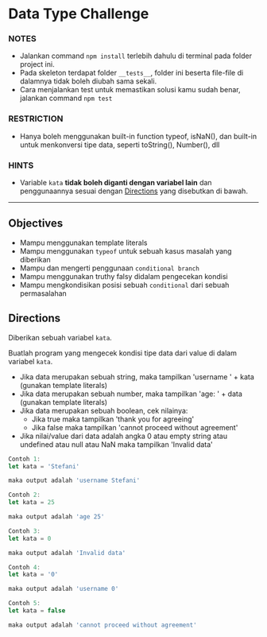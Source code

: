 # Data Type Challenge

### NOTES

- Jalankan command `npm install` terlebih dahulu di terminal pada folder project ini.
- Pada skeleton terdapat folder `__tests__`, folder ini beserta file-file di dalamnya tidak boleh diubah sama sekali.
- Cara menjalankan test untuk memastikan solusi kamu sudah benar, jalankan command `npm test`

### RESTRICTION

- Hanya boleh menggunakan built-in function typeof, isNaN(), dan built-in untuk menkonversi tipe data, seperti toString(), Number(), dll

### HINTS

- Variable `kata` __tidak boleh diganti dengan variabel lain__ dan penggunaannya sesuai dengan [Directions](#directions) yang disebutkan di bawah.

---

## Objectives

- Mampu menggunakan template literals
- Mampu menggunakan `typeof` untuk sebuah kasus masalah yang diberikan
- Mampu dan mengerti penggunaan `conditional branch`
- Mampu menggunakan truthy falsy didalam pengecekan kondisi
- Mampu mengkondisikan posisi sebuah `conditional` dari sebuah permasalahan

## Directions

Diberikan sebuah variabel `kata`.

Buatlah program yang mengecek kondisi tipe data dari value di dalam variabel `kata`.

- Jika data merupakan sebuah string, maka tampilkan 'username ' + kata (gunakan template literals)
- Jika data merupakan sebuah number, maka tampilkan 'age: ' + data (gunakan template literals)
- Jika data merupakan sebuah boolean, cek nilainya:
    - Jika true maka tampilkan 'thank you for agreeing'
    - Jika false maka tampilkan 'cannot proceed without agreement'
- Jika nilai/value dari data adalah angka 0 atau empty string atau undefined atau null atau NaN maka tampilkan 'Invalid data'

```js
Contoh 1:
let kata = 'Stefani'

maka output adalah 'username Stefani'

Contoh 2:
let kata = 25

maka output adalah 'age 25'

Contoh 3:
let kata = 0

maka output adalah 'Invalid data'

Contoh 4:
let kata = '0'

maka output adalah 'username 0'

Contoh 5:
let kata = false

maka output adalah 'cannot proceed without agreement'
```
